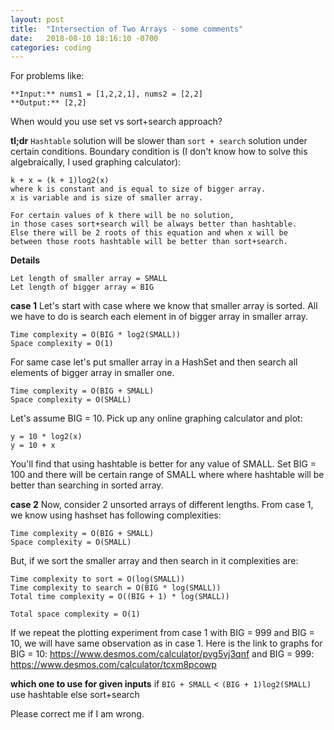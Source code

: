 ```yaml
---
layout: post
title:  "Intersection of Two Arrays - some comments"
date:   2018-08-10 18:16:10 -0700
categories: coding
---
```


For problems like:
```
**Input:** nums1 = [1,2,2,1], nums2 = [2,2]
**Output:** [2,2]
```

When would you use set vs sort+search approach?

**tl;dr**
`Hashtable` solution will be slower than `sort + search` solution under certain conditions. Boundary condition is (I don't know how to solve this algebraically, I used graphing calculator):
```
k + x = (k + 1)log2(x)
where k is constant and is equal to size of bigger array.
x is variable and is size of smaller array.

For certain values of k there will be no solution, 
in those cases sort+search will be always better than hashtable.
Else there will be 2 roots of this equation and when x will be
between those roots hashtable will be better than sort+search.
```

**Details**
```
Let length of smaller array = SMALL
Let length of bigger array = BIG
```
**case 1**
Let's start with case where we know that smaller array is sorted.
All we have to do is search each element in of bigger array in smaller array.
```
Time complexity = O(BIG * log2(SMALL))
Space complexity = O(1)
```
For same case let's put smaller array in a HashSet and then search all elements of bigger array in smaller one.
```
Time complexity = O(BIG + SMALL)
Space complexity = O(SMALL)
```
Let's assume BIG = 10. Pick up any online graphing calculator and plot:
```
y = 10 * log2(x)
y = 10 + x
```
You'll find that using hashtable is better for any value of SMALL.
Set BIG = 100 and there will be certain range of SMALL where where hashtable will be better than searching in sorted array.


**case 2**
Now, consider 2 unsorted arrays of different lengths.
From case 1, we know using hashset has following complexities:
```
Time complexity = O(BIG + SMALL)
Space complexity = O(SMALL)
```
But, if we sort the smaller array and then search in it complexities are:
```
Time complexity to sort = O(log(SMALL))
Time complexity to search = O(BIG * log(SMALL))
Total time complexity = O((BIG + 1) * log(SMALL))

Total space complexity = O(1)
```
If we repeat the plotting experiment from case 1 with BIG = 999 and BIG = 10, we will have same observation as in case 1.
Here is the link to graphs for BIG = 10: https://www.desmos.com/calculator/pvg5vj3qnf
and BIG = 999: https://www.desmos.com/calculator/tcxm8pcowp

**which one to use for given inputs**
if `BIG + SMALL` < `(BIG + 1)log2(SMALL)` use hashtable
else sort+search

Please correct me if I am wrong.
